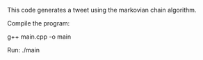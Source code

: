 
This code generates a tweet using the markovian chain algorithm.

Compile the program:

g++ main.cpp -o main

Run:
./main
